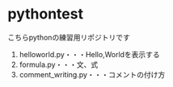 # pythontest
こちらpythonの練習用リポジトリです

1. helloworld.py・・・Hello,Worldを表示する
1. formula.py・・・文、式
1. comment_writing.py・・・コメントの付け方

